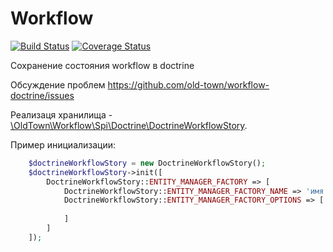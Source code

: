 # Workflow

[![Build Status](https://secure.travis-ci.org/old-town/workflow-doctrine.svg?branch=dev)](https://secure.travis-ci.org/old-town/workflow-doctrine)
[![Coverage Status](https://coveralls.io/repos/old-town/workflow-doctrine/badge.svg?branch=dev&service=github)](https://coveralls.io/github/old-town/workflow-doctrine?branch=dev)

Сохранение состояния workflow в doctrine

Обсуждение проблем https://github.com/old-town/workflow-doctrine/issues

Реализаця хранилища - [\OldTown\Workflow\Spi\Doctrine\DoctrineWorkflowStory](./src/DoctrineWorkflowStory.php).

Пример инициализации:

```php
    $doctrineWorkflowStory = new DoctrineWorkflowStory();
    $doctrineWorkflowStory->init([
        DoctrineWorkflowStory::ENTITY_MANAGER_FACTORY => [
            DoctrineWorkflowStory::ENTITY_MANAGER_FACTORY_NAME => 'имя класса фабрики, реализующей интерфейс \OldTown\Workflow\Spi\Doctrine\EntityManagerFactory\EntityManagerFactoryInterface',
            DoctrineWorkflowStory::ENTITY_MANAGER_FACTORY_OPTIONS => [
                
            ]
        ]
    ]);


```
